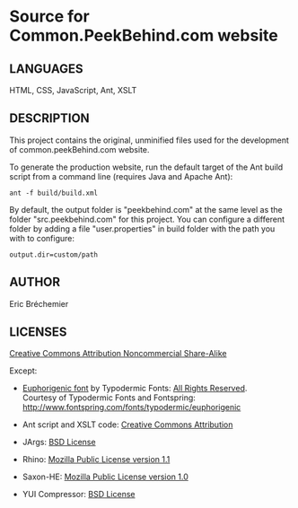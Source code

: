 Source for Common.PeekBehind.com website
========================================

LANGUAGES
---------

HTML, CSS, JavaScript, Ant, XSLT

DESCRIPTION
-----------

This project contains the original, unminified files used for
the development of common.peekBehind.com website.

To generate the production website, run the default target of the
Ant build script from a command line (requires Java and Apache Ant):

    ant -f build/build.xml

By default, the output folder is "peekbehind.com" at the same level
as the folder "src.peekbehind.com" for this project. You can configure
a different folder by adding a file "user.properties" in build folder
with the path you with to configure:

    output.dir=custom/path

AUTHOR
------

Eric Bréchemier

LICENSES
--------

[Creative Commons Attribution Noncommercial Share-Alike][CC-BY-NC-SA]

Except:

* [Euphorigenic font][EUPHORIGENIC]
  by Typodermic Fonts: [All Rights Reserved][EUPHORIGENIC-LICENSE].  
  Courtesy of Typodermic Fonts and Fontspring:  
  http://www.fontspring.com/fonts/typodermic/euphorigenic

* Ant script and XSLT code: [Creative Commons Attribution][CC-BY]
* JArgs: [BSD License][JARGS-BSD]
* Rhino: [Mozilla Public License version 1.1][MPL-1.1]
* Saxon-HE: [Mozilla Public License version 1.0][MPL-1.0]
* YUI Compressor: [BSD License][YUICOMPRESSOR-BSD]

[CC-BY]: https://creativecommons.org/licenses/by/3.0/
[CC-BY-NC-SA]: https://creativecommons.org/licenses/by-nc-sa/3.0/
[EUPHORIGENIC]: http://typodermicfonts.com/euphorigenic-font/
[EUPHORIGENIC-LICENSE]: http://www.fontspring.com/lic/qqz1p0elum
[JARGS-BSD]: http://github.com/purcell/jargs/blob/master/LICENCE
[MPL-1.0]: http://www.mozilla.org/MPL/1.0/index.txt
[MPL-1.1]: http://www.mozilla.org/MPL/1.1/index.txt
[YUICOMPRESSOR-BSD]: https://github.com/yui/yuicompressor/blob/master/LICENSE.TXT
